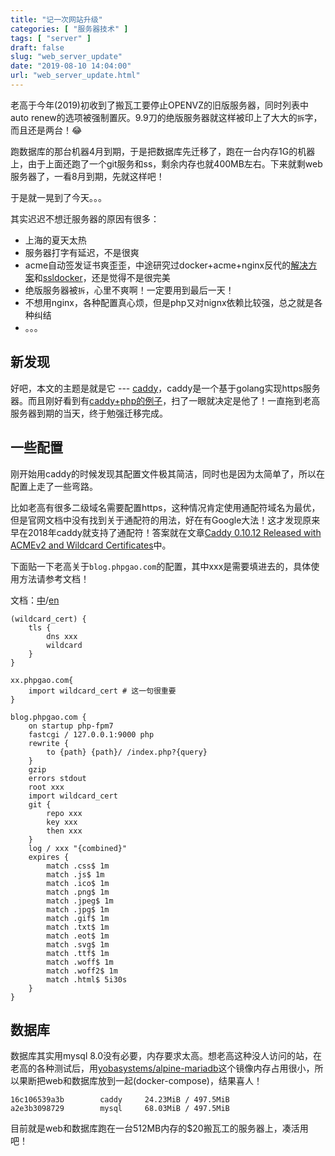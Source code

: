 ```yaml
---
title: "记一次网站升级"
categories: [ "服务器技术" ]
tags: [ "server" ]
draft: false
slug: "web_server_update"
date: "2019-08-10 14:04:00"
url: "web_server_update.html"
---
```


老高于今年(2019)初收到了搬瓦工要停止OPENVZ的旧版服务器，同时列表中auto renew的选项被强制置灰。9.9刀的绝版服务器就这样被印上了大大的`拆`字，而且还是两台！😂

跑数据库的那台机器4月到期，于是把数据库先迁移了，跑在一台内存1G的机器上，由于上面还跑了一个git服务和ss，剩余内存也就400MB左右。下来就剩web服务器了，一看8月到期，先就这样吧！


于是就一晃到了今天。。。

<!--more-->

其实迟迟不想迁服务器的原因有很多：

 - 上海的夏天太热
 - 服务器打字有延迟，不是很爽
 - acme自动签发证书爽歪歪，中途研究过docker+acme+nginx反代的[解决方案][1]和[ssldocker][2]，还是觉得不是很完美
 - 绝版服务器被`拆`，心里不爽啊！一定要用到最后一天！
 - 不想用nginx，各种配置真心烦，但是php又对nignx依赖比较强，总之就是各种纠结
 - 。。。

## 新发现

好吧，本文的主题是就是它 --- [caddy][3]，caddy是一个基于golang实现https服务器。而且刚好看到有[caddy+php的例子][4]，扫了一眼就决定是他了！一直拖到老高服务器到期的当天，终于勉强迁移完成。


## 一些配置

刚开始用caddy的时候发现其配置文件极其简洁，同时也是因为太简单了，所以在配置上走了一些弯路。

比如老高有很多二级域名需要配置https，这种情况肯定使用通配符域名为最优，但是官网文档中没有找到关于通配符的用法，好在有Google大法！这才发现原来早在2018年caddy就支持了通配符！答案就在文章[Caddy 0.10.12 Released with ACMEv2 and Wildcard Certificates][5]中。

下面贴一下老高关于`blog.phpgao.com`的配置，其中xxx是需要填进去的，具体使用方法请参考文档！

文档：[中][6]/[en][7]

```
(wildcard_cert) {
    tls {
        dns xxx
        wildcard
    }
}

xx.phpgao.com{
    import wildcard_cert # 这一句很重要
}

blog.phpgao.com {
    on startup php-fpm7
    fastcgi / 127.0.0.1:9000 php
    rewrite {
        to {path} {path}/ /index.php?{query}
    }
    gzip
    errors stdout
    root xxx
    import wildcard_cert
    git {
        repo xxx
        key xxx
        then xxx
    }
    log / xxx "{combined}"
    expires {
        match .css$ 1m
        match .js$ 1m
        match .ico$ 1m
        match .png$ 1m
        match .jpeg$ 1m
        match .jpg$ 1m
        match .gif$ 1m
        match .txt$ 1m
        match .eot$ 1m
        match .svg$ 1m
        match .ttf$ 1m
        match .woff$ 1m
        match .woff2$ 1m
        match .html$ 5i30s
    }
}
```

## 数据库

数据库其实用mysql 8.0没有必要，内存要求太高。想老高这种没人访问的站，在老高的各种测试后，用[yobasystems/alpine-mariadb][8]这个镜像内存占用很小，所以果断把web和数据库放到一起(docker-compose)，结果喜人！

```
16c106539a3b        caddy     24.23MiB / 497.5MiB
a2e3b3098729        mysql     68.03MiB / 497.5MiB
```


目前就是web和数据库跑在一台512MB内存的$20搬瓦工的服务器上，凑活用吧！




  [1]: https://github.com/jwilder/nginx-proxy
  [2]: https://ssldocker.com/
  [3]: https://caddyserver.com/
  [4]: https://github.com/abiosoft/caddy-docker/tree/master/php
  [5]: https://caddyserver.com/blog/caddy-0_10_12-released
  [6]: https://dengxiaolong.com/caddy/zh/
  [7]: https://caddyserver.com/docs
  [8]: https://hub.docker.com/r/yobasystems/alpine-mariadb